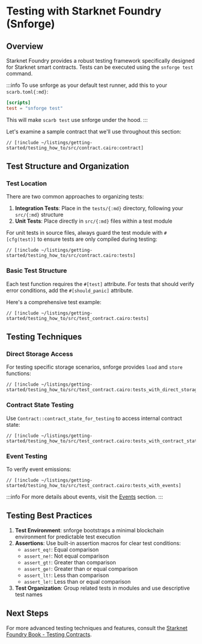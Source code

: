 # Testing with Starknet Foundry (Snforge)

## Overview

Starknet Foundry provides a robust testing framework specifically designed for Starknet smart contracts. Tests can be executed using the `snforge test` command.

:::info
To use snforge as your default test runner, add this to your `scarb.toml{:md}`:
```toml
[scripts]
test = "snforge test"
```
This will make `scarb test` use snforge under the hood.
:::

Let's examine a sample contract that we'll use throughout this section:

```cairo
// [!include ~/listings/getting-started/testing_how_to/src/contract.cairo:contract]
```

## Test Structure and Organization

### Test Location
There are two common approaches to organizing tests:
1. **Integration Tests**: Place in the `tests/{:md}` directory, following your `src/{:md}` structure
2. **Unit Tests**: Place directly in `src/{:md}` files within a test module

For unit tests in source files, always guard the test module with `#[cfg(test)]` to ensure tests are only compiled during testing:

```cairo
// [!include ~/listings/getting-started/testing_how_to/src/contract.cairo:tests]
```

### Basic Test Structure

Each test function requires the `#[test]` attribute. For tests that should verify error conditions, add the `#[should_panic]` attribute.

Here's a comprehensive test example:

```cairo
// [!include ~/listings/getting-started/testing_how_to/src/test_contract.cairo:tests]
```

## Testing Techniques

### Direct Storage Access

For testing specific storage scenarios, snforge provides `load` and `store` functions:

```cairo
// [!include ~/listings/getting-started/testing_how_to/src/test_contract.cairo:tests_with_direct_storage_access]
```

### Contract State Testing

Use `Contract::contract_state_for_testing` to access internal contract state:

```cairo
// [!include ~/listings/getting-started/testing_how_to/src/test_contract.cairo:tests_with_contract_state]
```

### Event Testing

To verify event emissions:

```cairo
// [!include ~/listings/getting-started/testing_how_to/src/test_contract.cairo:tests_with_events]
```

:::info
For more details about events, visit the [Events](/getting-started/basics/events) section.
:::

## Testing Best Practices

1. **Test Environment**: snforge bootstraps a minimal blockchain environment for predictable test execution
2. **Assertions**: Use built-in assertion macros for clear test conditions:
   - `assert_eq!`: Equal comparison
   - `assert_ne!`: Not equal comparison
   - `assert_gt!`: Greater than comparison
   - `assert_ge!`: Greater than or equal comparison
   - `assert_lt!`: Less than comparison
   - `assert_le!`: Less than or equal comparison
3. **Test Organization**: Group related tests in modules and use descriptive test names

## Next Steps

For more advanced testing techniques and features, consult the [Starknet Foundry Book - Testing Contracts](https://foundry-rs.github.io/starknet-foundry/testing/contracts.html).
